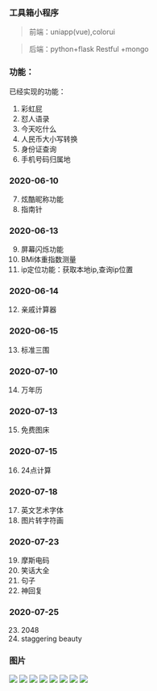 ### 工具箱小程序

> 前端：uniapp(vue),colorui

> 后端：python+flask Restful +mongo



###  功能：
已经实现的功能：

1. 彩虹屁
2. 怼人语录
3. 今天吃什么
4. 人民币大小写转换
5. 身份证查询
6. 手机号码归属地

### 2020-06-10
7. 炫酷昵称功能
8. 指南针

### 2020-06-13
9. 屏幕闪烁功能
10. BMi体重指数测量
11. ip定位功能：获取本地ip,查询ip位置

### 2020-06-14
12. 亲戚计算器

### 2020-06-15
13. 标准三围

### 2020-07-10

14. 万年历

### 2020-07-13

15. 免费图床

### 2020-07-15

16. 24点计算

### 2020-07-18

17. 英文艺术字体
18. 图片转字符画

### 2020-07-23

19. 摩斯电码
20. 笑话大全
21. 句子
22. 神回复

### 2020-07-25

23. 2048
24. staggering beauty

### 图片

![](https://wngj.oss-cn-shenzhen.aliyuncs.com/9841596349481_.pic.jpg)
![](https://wngj.oss-cn-shenzhen.aliyuncs.com/9851596349482_.pic.jpg)
![](https://wngj.oss-cn-shenzhen.aliyuncs.com/9861596349483_.pic.jpg)
![](https://wngj.oss-cn-shenzhen.aliyuncs.com/9871596349484_.pic.jpg)
![](https://wngj.oss-cn-shenzhen.aliyuncs.com/9881596349485_.pic.jpg)
![](https://wngj.oss-cn-shenzhen.aliyuncs.com/9891596349486_.pic.jpg)
![](https://wngj.oss-cn-shenzhen.aliyuncs.com/9901596349487_.pic.jpg)
![](https://wngj.oss-cn-shenzhen.aliyuncs.com/9911596349488_.pic.jpg)
